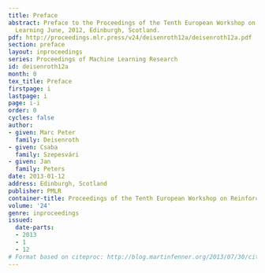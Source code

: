 ```yaml
---
title: Preface
abstract: Preface to the Proceedings of the Tenth European Workshop on Reinforcement
  Learning June, 2012, Edinburgh, Scotland.
pdf: http://proceedings.mlr.press/v24/deisenroth12a/deisenroth12a.pdf
section: preface
layout: inproceedings
series: Proceedings of Machine Learning Research
id: deisenroth12a
month: 0
tex_title: Preface
firstpage: i
lastpage: i
page: i-i
order: 0
cycles: false
author:
- given: Marc Peter
  family: Deisenroth
- given: Csaba
  family: Szepesvári
- given: Jan
  family: Peters
date: 2013-01-12
address: Edinburgh, Scotland
publisher: PMLR
container-title: Proceedings of the Tenth European Workshop on Reinforcement Learning
volume: '24'
genre: inproceedings
issued:
  date-parts:
  - 2013
  - 1
  - 12
# Format based on citeproc: http://blog.martinfenner.org/2013/07/30/citeproc-yaml-for-bibliographies/
---
```

